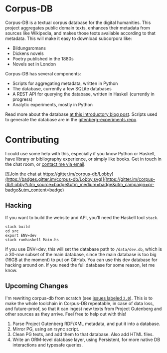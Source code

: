 # Corpus-DB

Corpus-DB is a textual corpus database for the digital humanities. This project aggregates public domain texts, enhances their metadata from sources like Wikipedia, and makes those texts available according to that metadata. This will make it easy to download subcorpora like: 

 - Bildungsromans
 - Dickens novels
 - Poetry published in the 1880s
 - Novels set in London

Corpus-DB has several components: 

 - Scripts for aggregating metadata, written in Python
 - The database, currently a few SQLite databases
 - A REST API for querying the database, written in Haskell (currently in progress)
 - Analytic experiments, mostly in Python
 
Read more about the database [at this introductory blog post](http://jonreeve.com/2017/06/project-gutenberg-the-database/). Scripts used to generate the database are in the [gitenberg-experiments repo](https://github.com/JonathanReeve/gitenberg-experiments). 

# Contributing

I could use some help with this, especially if you know Python or Haskell, have library or bibliography experience, or simply like books. Get in touch in the chat room, or [contact me via email](mailto:jon.reeve@gmail.com). 

[![Join the chat at https://gitter.im/corpus-db/Lobby](https://badges.gitter.im/corpus-db/Lobby.svg)](https://gitter.im/corpus-db/Lobby?utm_source=badge&utm_medium=badge&utm_campaign=pr-badge&utm_content=badge)

## Hacking

If you want to build the website and API, you'll need the Haskell tool `stack`. 

```
stack build
cd src
export ENV=dev
stack runhaskell Main.hs
```

If you use ENV=dev, this will set the database path to `/data/dev.db`, which is a 30-row subset of the main database, since the main database is too big (16GB at the moment) to put on GitHub. You can use this dev database for hacking around on. If you need the full database for some reason, let me know.

## Upcoming Changes

I'm rewriting corpus-db from scratch (see [issues labeled `2.0`](https://github.com/JonathanReeve/corpus-db/issues?q=is%3Aissue+is%3Aopen+label%3A2.0)). This is to make the whole toolchain in Corpus-DB repeatable, in case of data loss, and future-proof, so that it can ingest new texts from Project Gutenberg and other sources as they arrive. Feel free to help out with this!

1. Parse Project Gutenberg RDF/XML metadata, and put it into a database. 
2. Mirror PG, using an rsync script.
3. Clean PG texts, and add them to that database. Also add HTML files. 
4. Write an ORM-level database layer, using Persistent, for more native DB interactions and typesafe queries.
